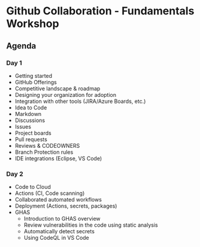 # Github Collaboration - Fundamentals Workshop 

## Agenda

### Day 1

- Getting started
- GitHub Offerings
- Competitive landscape & roadmap
- Designing your organization for adoption
- Integration with other tools (JIRA/Azure Boards, etc.)
- Idea to Code
- Markdown
- Discussions
- Issues
- Project boards
- Pull requests
- Reviews & CODEOWNERS
- Branch Protection rules
- IDE integrations (Eclipse, VS Code)

### Day 2

- Code to Cloud
- Actions (CI, Code scanning)
- Collaborated automated workflows
- Deployment (Actions, secrets, packages)
- GHAS
  - Introduction to GHAS overview
  - Review vulnerabilities in the code using static analysis
  - Automatically detect secrets
  - Using CodeQL in VS Code
